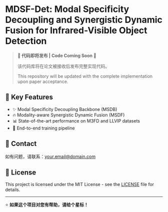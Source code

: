 # MDSF-Det: Modal Specificity Decoupling and Synergistic Dynamic Fusion for Infrared-Visible Object Detection

> **🚧 代码即将发布 | Code Coming Soon 🚧**
> 
> 该代码库将在论文被接收后发布完整实现代码。
> 
> This repository will be updated with the complete implementation upon paper acceptance.


## 🎯 Key Features

- ✨ Modal Specificity Decoupling Backbone (MSDB)
- 🔥 Modality-aware Synergistic Dynamic Fusion (MSDF)
- 📊 State-of-the-art performance on M3FD and LLVIP datasets
- 🚀 End-to-end training pipeline



## 📧 Contact

如有问题，请联系：[your.email@domain.com](mailto:your.email@domain.com)

## 📄 License

This project is licensed under the MIT License - see the [LICENSE](LICENSE) file for details.

---

⭐ **如果这个项目对您有帮助，请给个星标！**
